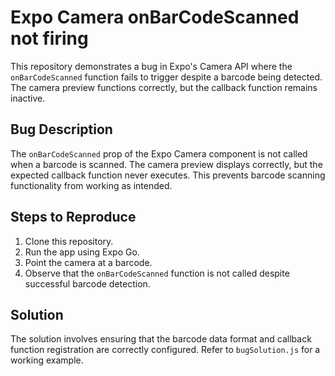 # Expo Camera onBarCodeScanned not firing

This repository demonstrates a bug in Expo's Camera API where the `onBarCodeScanned` function fails to trigger despite a barcode being detected. The camera preview functions correctly, but the callback function remains inactive.

## Bug Description
The `onBarCodeScanned` prop of the Expo Camera component is not called when a barcode is scanned.  The camera preview displays correctly, but the expected callback function never executes.  This prevents barcode scanning functionality from working as intended.

## Steps to Reproduce
1. Clone this repository.
2. Run the app using Expo Go.
3. Point the camera at a barcode.
4. Observe that the `onBarCodeScanned` function is not called despite successful barcode detection.

## Solution
The solution involves ensuring that the barcode data format and callback function registration are correctly configured.  Refer to `bugSolution.js` for a working example.